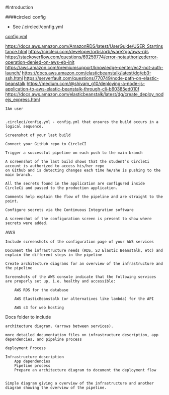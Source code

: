 #Introduction

####circleci config
    
- See /.circleci/config.yml


[config.yml](/.circleci/config.yml)    
    
https://docs.aws.amazon.com/AmazonRDS/latest/UserGuide/USER_StartInstance.html
https://circleci.com/developer/orbs/orb/ware2go/aws-rds
https://stackoverflow.com/questions/69259774/error-notauthorizederror-operation-denied-on-aws-eb-init
https://aws.amazon.com/premiumsupport/knowledge-center/ec2-not-auth-launch/
https://docs.aws.amazon.com/elasticbeanstalk/latest/dg/eb3-ssh.html
https://serverfault.com/questions/770749/node-path-on-elastic-beanstalk
https://medium.com/@shivam_g10/deploying-a-node-js-application-to-aws-elastic-beanstalk-through-cli-b60385ed010f
https://docs.aws.amazon.com/elasticbeanstalk/latest/dg/create_deploy_nodejs_express.html


    
    IAm user
    
    
	.circleci/config.yml - config.yml that ensures the build occurs in a logical sequence.

	Screenshot of your last build
	
	Connect your GitHub repo to CircleCI
	
	Trigger a successful pipeline on each push to the main branch

	A screenshot of the last build shows that the student’s CircleCi account is authorized to access his/her repo
	on Github and is detecting changes each time he/she is pushing to the main branch.
	
	All the secrets found in the application are configured inside CircleCi and passed to the production application.
	
	Comments help explain the flow of the pipeline and are straight to the point.

	Configure secrets via the Continuous Integration software	

	A screenshot of the configuration screen is present to show where secrets were added.




AWS

	Include screenshots of the configuration page of your AWS services

	Document the infrastructure needs (RDS, S3 Elastic Beanstalk, etc) and explain the different steps in the pipeline

	Create architecture diagrams for an overview of the infrastructure and the pipeline

	Screenshots of the AWS console indicate that the following services are properly set up, i.e. healthy and accessible:

		AWS RDS for the database

		AWS ElasticBeanstalk (or alternatives like lambda) for the API

		AWS s3 for web hosting




Docs folder to include

	architecture diagram. (arrows between services).

	more detailed documentation files on infrastructure description, app dependencies, and pipeline process

	deployment Process

	Infrastructure description
		App dependencies
		Pipeline process
		Prepare an architecture diagram to document the deployment flow


	Simple diagram giving a overview of the infrastructure and another diagram showing the overview of the pipeline.







